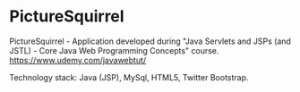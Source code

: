 PictureSquirrel
===============

PictureSquirrel - Application developed during "Java Servlets and JSPs (and JSTL) - Core Java Web Programming Concepts" course. 
https://www.udemy.com/javawebtut/

Technology stack: Java (JSP), MySql, HTML5, Twitter Bootstrap.
